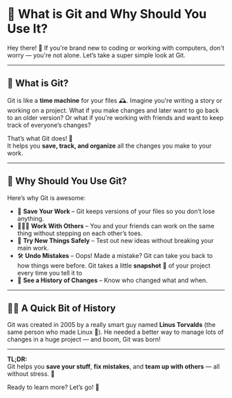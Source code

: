 # 🧠 What is Git and Why Should You Use It?

Hey there! 👋 If you're brand new to coding or working with computers, don't worry — you're not alone. Let’s take a super simple look at Git.

---

## 🧰 What is Git?

Git is like a **time machine** for your files 🕰️. Imagine you're writing a story or working on a project. What if you make changes and later want to go back to an older version? Or what if you're working with friends and want to keep track of everyone’s changes?

That’s what Git does! 💾  
It helps you **save, track, and organize** all the changes you make to your work.

---

## 🤔 Why Should You Use Git?

Here’s why Git is awesome:

- 💾 **Save Your Work** – Git keeps versions of your files so you don’t lose anything.
- 🧑‍🤝‍🧑 **Work With Others** – You and your friends can work on the same thing without stepping on each other’s toes.
- 🧪 **Try New Things Safely** – Test out new ideas without breaking your main work.
- 🛠️ **Undo Mistakes** – Oops! Made a mistake? Git can take you back to how things were before. Git takes a little **snapshot** 📸 of your project every time you tell it to
- 📜 **See a History of Changes** – Know who changed what and when.

---

## 👨‍🔧 A Quick Bit of History

Git was created in 2005 by a really smart guy named **Linus Torvalds** (the same person who made Linux 🐧). He needed a better way to manage lots of changes in a huge project — and boom, Git was born!

---

**TL;DR:**  
Git helps you **save your stuff**, **fix mistakes**, and **team up with others** — all without stress. 💪

Ready to learn more? Let’s go! 🚀